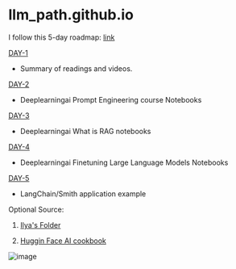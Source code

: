 # llm_path.github.io

I follow this 5-day roadmap: [link](https://github.com/aishwaryanr/awesome-generative-ai-guide/blob/main/resources/genai_roadmap.md) 

[DAY-1](https://github.com/zehranrgi/llm_path.github.io/tree/main/DAY-1) 

- Summary of readings and videos. 

[DAY-2](https://github.com/zehranrgi/llm_path.github.io/tree/main/DAY-2) 

- Deeplearningai Prompt Engineering course Notebooks

[DAY-3](https://github.com/zehranrgi/llm_path.github.io/tree/main/DAY-3)

- Deeplearningai What is RAG notebooks

[DAY-4](https://github.com/zehranrgi/llm_path.github.io/tree/main/DAY-4) 

- Deeplearningai Finetuning Large Language Models Notebooks

[DAY-5](https://github.com/zehranrgi/llm_path.github.io/tree/main/DAY-5) 

- LangChain/Smith application example

Optional Source:
1. [Ilya's Folder](https://arc.net/folder/D0472A20-9C20-4D3F-B145-D2865C0A9FEE)

2. [Huggin Face AI cookbook](https://huggingface.co/learn/cookbook/en/index)

![image](https://github.com/user-attachments/assets/9b3e3efd-8c85-4830-8f7d-97bc32820676)

